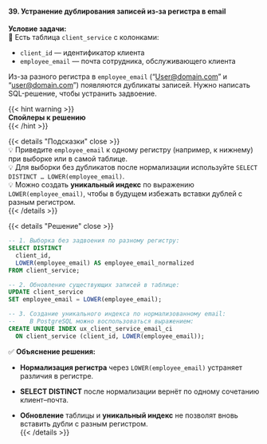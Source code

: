 #### 39. Устранение дублирования записей из-за регистра в email

**Условие задачи:**  
📌 Есть таблица `client_service` с колонками:
- `client_id` — идентификатор клиента
- `employee_email` — почта сотрудника, обслуживающего клиента

Из-за разного регистра в `employee_email` (“User@domain.com” и “user@domain.com”) появляются дубликаты записей. Нужно написать SQL-решение, чтобы устранить задвоение.

{{< hint warning >}}  
**Спойлеры к решению**  
{{< /hint >}}

{{< details "Подсказки" close >}}  
💡 Приведите `employee_email` к одному регистру (например, к нижнему) при выборке или в самой таблице.  
💡 Для выборки без дубликатов после нормализации используйте `SELECT DISTINCT … LOWER(employee_email)`.  
💡 Можно создать **уникальный индекс** по выражению `LOWER(employee_email)`, чтобы в будущем избежать вставки дублей с разным регистром.  
{{< /details >}}

{{< details "Решение" close >}}
```sql
-- 1. Выборка без задвоения по разному регистру:
SELECT DISTINCT
  client_id,
  LOWER(employee_email) AS employee_email_normalized
FROM client_service;

-- 2. Обновление существующих записей в таблице:
UPDATE client_service
SET employee_email = LOWER(employee_email);

-- 3. Создание уникального индекса по нормализованному email:
--    В PostgreSQL можно воспользоваться выражением:
CREATE UNIQUE INDEX ux_client_service_email_ci
  ON client_service (client_id, LOWER(employee_email));
````

✅ **Объяснение решения:**

- **Нормализация регистра** через `LOWER(employee_email)` устраняет различия в регистре.

- **SELECT DISTINCT** после нормализации вернёт по одному сочетанию клиент–почта.

- **Обновление** таблицы и **уникальный индекс** не позволят вновь вставить дубли с разным регистром.  
  {{< /details >}}